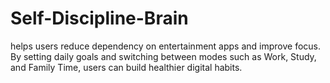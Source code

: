 # Self-Discipline-Brain
helps users reduce dependency on entertainment apps          and improve focus. By setting daily goals and switching between modes such as Work, Study,          and Family Time, users can build healthier digital habits.

